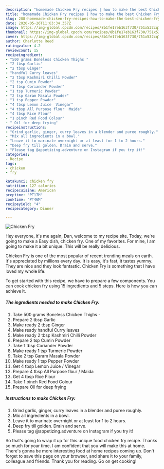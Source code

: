 ```yaml
---
description: "homemade Chicken Fry recipes | how to make the best Chicken Fry"
title: "homemade Chicken Fry recipes | how to make the best Chicken Fry"
slug: 288-homemade-chicken-fry-recipes-how-to-make-the-best-chicken-fry
date: 2020-05-26T11:03:34.357Z
image: https://img-global.cpcdn.com/recipes/8b1fe17eb163f730/751x532cq70/chicken-fry-recipe-main-photo.jpg
thumbnail: https://img-global.cpcdn.com/recipes/8b1fe17eb163f730/751x532cq70/chicken-fry-recipe-main-photo.jpg
cover: https://img-global.cpcdn.com/recipes/8b1fe17eb163f730/751x532cq70/chicken-fry-recipe-main-photo.jpg
author: Charlotte Reed
ratingvalue: 4.2
reviewcount: 15
recipeingredient:
- "500 grams Boneless Chicken Thighs "
- "2 tbsp Garlic"
- "2 tbsp Ginger"
- "handful Curry leaves"
- "2 tbsp Kashmiri Chilli Powder"
- "2 tsp Cumin Powder"
- "1 tbsp Coriander Powder"
- "1 tsp Turmeric Powder"
- "2 tsp Garam Masala Powder"
- "1 tsp Pepper Powder"
- "4 tbsp Lemon Juice  Vinegar"
- "4 tbsp All Purpose flour  Maida"
- "4 tbsp Rice Flour"
- "1 pinch Red Food Colour"
- " Oil for deep frying"
recipeinstructions:
- "Grind garlic, ginger, curry leaves in a blender and puree roughly."
- "Mix all ingredients in a bowl."
- "Leave it to marinate overnight or at least for 1 to 2 hours."
- "Deep fry till golden. Drain and serve."
- "Please tag @appetizing.adventure on Instagram if you try it!"
categories:
- Recipe
tags:
- chicken
- fry

katakunci: chicken fry 
nutrition: 127 calories
recipecuisine: American
preptime: "PT17M"
cooktime: "PT46M"
recipeyield: "4"
recipecategory: Dinner

---
```



![Chicken Fry](https://img-global.cpcdn.com/recipes/8b1fe17eb163f730/751x532cq70/chicken-fry-recipe-main-photo.jpg)

Hey everyone, it's me again, Dan, welcome to my recipe site. Today, we're going to make a Easy dish, chicken fry. One of my favorites. For mine, I am going to make it a bit unique. This will be really delicious.

Chicken Fry is one of the most popular of recent trending meals on earth. It's appreciated by millions every day. It is easy, it's fast, it tastes yummy. They are nice and they look fantastic. Chicken Fry is something that I have loved my whole life.




To get started with this recipe, we have to prepare a few components. You can cook chicken fry using 15 ingredients and 5 steps. Here is how you can achieve it.

<!--inarticleads1-->

##### The ingredients needed to make Chicken Fry:

1. Take 500 grams Boneless Chicken Thighs -
1. Prepare 2 tbsp Garlic
1. Make ready 2 tbsp Ginger
1. Make ready handful Curry leaves
1. Make ready 2 tbsp Kashmiri Chilli Powder
1. Prepare 2 tsp Cumin Powder
1. Take 1 tbsp Coriander Powder
1. Make ready 1 tsp Turmeric Powder
1. Take 2 tsp Garam Masala Powder
1. Make ready 1 tsp Pepper Powder
1. Get 4 tbsp Lemon Juice / Vinegar
1. Prepare 4 tbsp All Purpose flour / Maida
1. Get 4 tbsp Rice Flour
1. Take 1 pinch Red Food Colour
1. Prepare  Oil for deep frying




<!--inarticleads2-->

##### Instructions to make Chicken Fry:

1. Grind garlic, ginger, curry leaves in a blender and puree roughly.
1. Mix all ingredients in a bowl.
1. Leave it to marinate overnight or at least for 1 to 2 hours.
1. Deep fry till golden. Drain and serve.
1. Please tag @appetizing.adventure on Instagram if you try it!




So that's going to wrap it up for this unique food chicken fry recipe. Thanks so much for your time. I am confident that you will make this at home. There's gonna be more interesting food at home recipes coming up. Don't forget to save this page on your browser, and share it to your family, colleague and friends. Thank you for reading. Go on get cooking!
